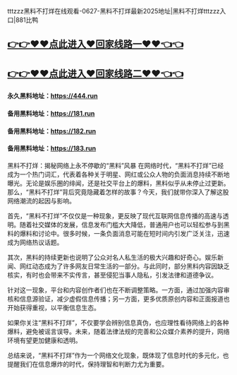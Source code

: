tttzzz黑料不打烊在线观看-0627-黑料不打烊最新2025地址|黑料不打烊tttzzz入口|881比鸭

## [👉👉♥♥点此进入♥回家线路一♥♥👈👈](https://unpkg.com/182run/index.html)
## [👉👉♥♥点此进入♥回家线路二♥♥👈👈](https://unpkg.com/182-1run/index.html)

#### 永久黑料地址：https://444.run
#### 备用黑料地址：https://181.run
#### 备用黑料地址：https://182.run
#### 备用黑料地址：https://183.run

黑料不打烊：揭秘网络上永不停歇的“黑料”风暴
在网络时代，“黑料不打烊”已经成为一个热门词汇，代表着各种关于明星、网红或公众人物的负面消息持续不断地曝光。无论是娱乐圈的绯闻，还是社交平台上的爆料，黑料似乎从未停止过更新。那么，“黑料不打烊”背后究竟隐藏着怎样的故事？今天，我们就带你深入了解这股网络潮流的起因与影响。

首先，“黑料不打烊”不仅仅是一种现象，更反映了现代互联网信息传播的高速与透明。随着社交媒体的发展，信息发布门槛大大降低，普通用户也可以轻松参与到黑料的爆料和讨论中。很多时候，一条负面消息可能在短时间内引发广泛关注，迅速成为网络热议话题。

其次，黑料的持续更新也说明了公众对名人私生活的极大兴趣和好奇心。娱乐新闻、网红动态成为了许多网友日常生活的一部分。与此同时，部分黑料内容因缺乏核实，有时也会带来不实传言，甚至侵犯当事人隐私，引发法律和道德争议。

针对这一现象，平台和内容创作者们也在不断调整策略。一方面，通过加强内容审核和信息源验证，减少虚假信息传播；另一方面，更多优质原创内容和正面报道也开始获得重视，以平衡信息生态。

如果你关注“黑料不打烊”，不仅要学会辨别信息真伪，也应理性看待网络上的各种爆料，避免被谣言误导。未来，随着法律法规的完善和公众媒介素养的提升，网络环境有望更加健康和透明。

总结来说，“黑料不打烊”作为一个网络文化现象，既体现了信息时代的多元化，也提醒我们在信息爆炸的时代，保持理智和判断力尤为重要。

